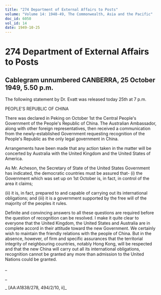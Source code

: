 ```yaml
---
title: "274 Department of External Affairs to Posts"
volume: "Volume 14: 1948-49, The Commonwealth, Asia and the Pacific"
doc_id: 6050
vol_id: 14
date: 1949-10-25
---
```


# 274 Department of External Affairs to Posts

## Cablegram unnumbered CANBERRA, 25 October 1949, 5.50 p.m.

The following statement by Dr. Evatt was released today 25th at 7 p.m.

PEOPLE'S REPUBLIC OF CHINA

There was declared in Peking on October 1st the Central People's Government of the People's Republic of China. The Australian Ambassador, along with other foreign representatives, then received a communication from the newly-established Government requesting recognition of the People's Republic as the only legal government in China.

Arrangements have been made that any action taken in the matter will be concerted by Australia with the United Kingdom and the United States of America.

As Mr. Acheson, the Secretary of State of the United States Government has indicated, the democratic countries must be assured that- (i) the Government which was set up on 1st October is, in fact, in control of the area it claims;

(ii) it is, in fact, prepared to and capable of carrying out its international obligations; and (iii) it is a government supported by the free will of the majority of the peoples it rules.

Definite and convincing answers to all these questions are required before the question of recognition can be resolved. I make it quite clear to everyone that the United Kingdom, the United States and Australia are in complete accord in their attitude toward the new Government. We certainly wish to maintain the friendly relations with the people of China. But in the absence, however, of firm and specific assurances that the territorial integrity of neighbouring countries, notably Hong Kong, will be respected and that the new China will carry out all its international obligations, recognition cannot be granted any more than admission to the United Nations could be granted.

_

_

_ [AA:A1838/278, 494/2/10, ii]_
